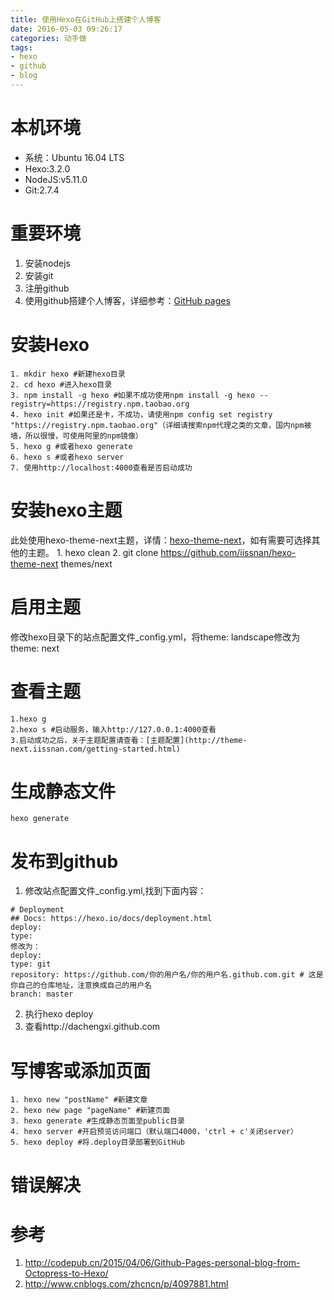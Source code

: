 ```yaml
---
title: 使用Hexo在GitHub上搭建个人博客
date: 2016-05-03 09:26:17
categories: 动手做
tags: 
- hexo
- github
- blog
---
```

# 本机环境
* 系统：Ubuntu 16.04 LTS
* Hexo:3.2.0
* NodeJS:v5.11.0
* Git:2.7.4

# 重要环境

1. 安装nodejs
2. 安装git
3. 注册github
4. 使用github搭建个人博客，详细参考：[GitHub pages](https://pages.github.com/)

<!--more-->

# 安装Hexo

	1. mkdir hexo #新建hexo目录
	2. cd hexo #进入hexo目录
	3. npm install -g hexo #如果不成功使用npm install -g hexo --registry=https://registry.npm.taobao.org
	4. hexo init #如果还是卡，不成功，请使用npm config set registry "https://registry.npm.taobao.org"（详细请搜索npm代理之类的文章，国内npm被墙，所以很慢，可使用阿里的npm镜像）
	5. hexo g #或者hexo generate
	6. hexo s #或者hexo server
	7. 使用http://localhost:4000查看是否启动成功

# 安装hexo主题

此处使用hexo-theme-next主题，详情：[hexo-theme-next](https://github.com/iissnan/hexo-theme-next)，如有需要可选择其他的主题。
	1. hexo clean
	2. git clone https://github.com/iissnan/hexo-theme-next themes/next

# 启用主题

修改hexo目录下的站点配置文件_config.yml，将theme: landscape修改为theme: next

# 查看主题

	1.hexo g
	2.hexo s #启动服务，输入http://127.0.0.1:4000查看
	3.启动成功之后，关于主题配置请查看：[主题配置](http://theme-next.iissnan.com/getting-started.html)

# 生成静态文件

	hexo generate

# 发布到github

1. 修改站点配置文件_config.yml,找到下面内容：
```
# Deployment
## Docs: https://hexo.io/docs/deployment.html
deploy:
type:
修改为：
deploy:
type: git
repository: https://github.com/你的用户名/你的用户名.github.com.git # 这是你自己的仓库地址，注意换成自己的用户名
branch: master
```
2. 执行hexo deploy
3. 查看http://dachengxi.github.com

# 写博客或添加页面

```
1. hexo new "postName" #新建文章
2. hexo new page "pageName" #新建页面
3. hexo generate #生成静态页面至public目录
4. hexo server #开启预览访问端口（默认端口4000，'ctrl + c'关闭server）
5. hexo deploy #将.deploy目录部署到GitHub
```

# 错误解决
	
# 参考

1. http://codepub.cn/2015/04/06/Github-Pages-personal-blog-from-Octopress-to-Hexo/
2. http://www.cnblogs.com/zhcncn/p/4097881.html

